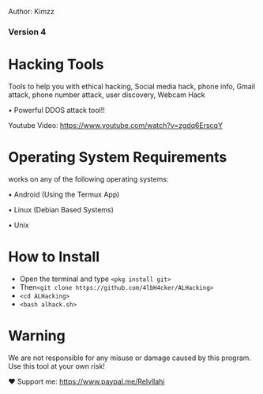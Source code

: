Author: Kimzz
### Version 4

# Hacking Tools
Tools to help you with ethical hacking, Social media hack, phone info, Gmail attack, phone number attack, user discovery, Webcam Hack

• Powerful DDOS attack tool!!

Youtube Video: https://www.youtube.com/watch?v=zgdq6ErscqY
# Operating System Requirements
works on any of the following operating systems:

• Android (Using the Termux App)

• Linux (Debian Based Systems)

• Unix

# How to Install
* Open the terminal and type `<pkg install git>`
* Then`<git clone https://github.com/4lbH4cker/ALHacking>`
* `<cd ALHacking>`
* `<bash alhack.sh>`


# Warning

We are not responsible for any misuse or damage caused by this program. Use this tool at your own risk!


❤️ Support me:
https://www.paypal.me/Relvllahi
